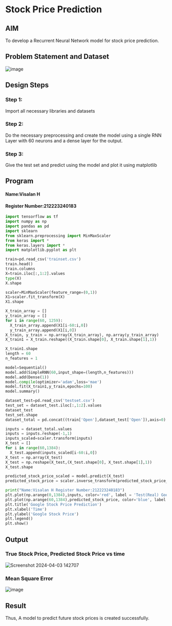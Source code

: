 # Stock Price Prediction

## AIM

To develop a Recurrent Neural Network model for stock price prediction.

## Problem Statement and Dataset
![image](https://github.com/Visalan-H/rnn-stock-price-prediction/assets/152077751/8929266c-31d2-4fc6-a34d-a57b4671ee56)

## Design Steps

### Step 1:
Import all necessary libraries and datasets 

### Step 2:
Do the necessary preprocessing and create the model using a single RNN Layer with 60 neurons and a dense layer for the output.
### Step 3:
Give the test set and predict using the model and plot it using matplotlib

## Program
#### Name:Visalan H
#### Register Number:212223240183

```python
import tensorflow as tf
import numpy as np
import pandas as pd
import sklearn
from sklearn.preprocessing import MinMaxScaler
from keras import *
from keras.layers import *
import matplotlib.pyplot as plt

train=pd.read_csv('trainset.csv')
train.head()
train.columns
X=train.iloc[:,1:2].values
type(X)
X.shape

scaler=MinMaxScaler(feature_range=(0,1))
X1=scaler.fit_transform(X)
X1.shape

X_train_array = []
y_train_array = []
for i in range(60, 1259):
  X_train_array.append(X1[i-60:i,0])
  y_train_array.append(X1[i,0])
X_train, y_train = np.array(X_train_array), np.array(y_train_array)
X_train1 = X_train.reshape((X_train.shape[0], X_train.shape[1],1))

X_train1.shape
length = 60
n_features = 1

model=Sequential()
model.add(SimpleRNN(60,input_shape=(length,n_features)))
model.add(Dense(1))
model.compile(optimizer='adam',loss='mae')
model.fit(X_train1,y_train,epochs=100)
model.summary()

dataset_test=pd.read_csv('testset.csv')
test_set = dataset_test.iloc[:,1:2].values
dataset_test
test_set.shape
dataset_total = pd.concat((train['Open'],dataset_test['Open']),axis=0)

inputs = dataset_total.values
inputs = inputs.reshape(-1,1)
inputs_scaled=scaler.transform(inputs)
X_test = []
for i in range(60,1384):
  X_test.append(inputs_scaled[i-60:i,0])
X_test = np.array(X_test)
X_test = np.reshape(X_test,(X_test.shape[0], X_test.shape[1],1))
X_test.shape

predicted_stock_price_scaled = model.predict(X_test)
predicted_stock_price = scaler.inverse_transform(predicted_stock_price_scaled)

print("Name:Visalan H Register Number:212223240183")
plt.plot(np.arange(0,1384),inputs, color='red', label = 'Test(Real) Google stock price')
plt.plot(np.arange(60,1384),predicted_stock_price, color='blue', label = 'Predicted Google stock price')
plt.title('Google Stock Price Prediction')
plt.xlabel('Time')
plt.ylabel('Google Stock Price')
plt.legend()
plt.show()
```

## Output

### True Stock Price, Predicted Stock Price vs time
![Screenshot 2024-04-03 142707](https://github.com/Visalan-H/rnn-stock-price-prediction/assets/152077751/c5441244-878a-47ad-8349-4fda33baaf82)

### Mean Square Error

![image](https://github.com/Visalan-H/rnn-stock-price-prediction/assets/152077751/790ebb5b-55ee-4fb7-a027-418fce49129b)

## Result
Thus, A model to predict future stock prices is created successfully.
